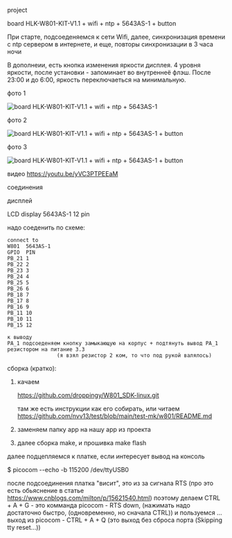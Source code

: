 project

board HLK-W801-KIT-V1.1 + wifi + ntp + 5643AS-1 + button

При старте, подсоеденяемся к сети Wifi,
далее, синхронизация времени с ntp сервером в интернете, и еще, повторы синхронизации в 3 часа ночи

В дополнеии, есть кнопка изменения яркости дисплея.
4 уровня яркости, после установки - запоминает во внутреннеё флэш.
После 23:00 и до 6:00, яркость переключаеться на минимальную.

фото 1 
<p><img src="https://github.com/nvv13/test/blob/main/test-mk/w801/sdk-prj/04_wifi_ntp/w801_quad_digit_led_display.jpg" alt="board HLK-W801-KIT-V1.1 + wifi + ntp + 5643AS-1" title="board HLK-W801-KIT-V1.1 + wifi + ntp + 5643AS-1" /></p>

фото 2 
<p><img src="https://github.com/nvv13/test/blob/main/test-mk/w801/sdk-prj/04_wifi_ntp/w801_4_1.jpg" alt="board HLK-W801-KIT-V1.1 + wifi + ntp + 5643AS-1 + button" title="board HLK-W801-KIT-V1.1 + wifi + ntp + 5643AS-1 + button" /></p>

фото 3 
<p><img src="https://github.com/nvv13/test/blob/main/test-mk/w801/sdk-prj/04_wifi_ntp/w801_4_2.jpg" alt="board HLK-W801-KIT-V1.1 + wifi + ntp + 5643AS-1 + button" title="board HLK-W801-KIT-V1.1 + wifi + ntp + 5643AS-1 + button" /></p>

видео 
https://youtu.be/yVC3PTPEEaM


соединения

дисплей

LCD display 5643AS-1
     12 pin

надо соеденить по схеме:
~~~
connect to
W801  5643AS-1 
GPIO  PIN
PB_21 1
PB_22 2
PB_23 3
PB_24 4
PB_25 5
PB_26 6
PB_18 7
PB_17 8
PB_16 9
PB_11 10
PB_10 11
PB_15 12

к выводу 
PA_1 подсоеденяем кнопку замыкающую на корпус + подтянуть вывод PA_1 резистором на питание 3.3
                (я взял резистор 2 ком, то что под рукой валялось)
~~~




сборка (кратко):

1) качаем

   https://github.com/droppingy/W801_SDK-linux.git

   там же есть инструкции как его собирать, или читаем https://github.com/nvv13/test/blob/main/test-mk/w801/README.md


2) заменяем папку app на нашу app из проекта


3) далее сборка make, и прошивка make flash



  далее подцепляемся к платке, если интересует вывод на консоль

$ picocom --echo -b 115200 /dev/ttyUSB0

  после подсоединения платка "висит", это из за сигнала RTS (про это есть обьяснение в статье https://www.cnblogs.com/milton/p/15621540.html)
  поэтому делаем CTRL + A + G   - это комманда picocom - RTS down, (нажимать надо достаточно быстро, (одновременно, но сначала CTRL))
  и пользуемся ...
          выход из picocom - CTRL + A + Q  (это выход без сброса порта (Skipping tty reset...))

